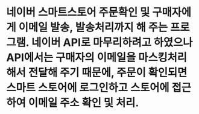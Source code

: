 # 네이버 스마트스토어 주문확인 및 구매자에게 이메일 발송, 발송처리까지 해 주는 프로그램. 네이버 API로 마무리하려고 하였으나 API에서는 구매자의 이메일을 마스킹처리해서 전달해 주기 때문에, 주문이 확인되면 스마트 스토어에 로그인하고 스토어에 접근하여 이메일 주소 확인 및 처리.